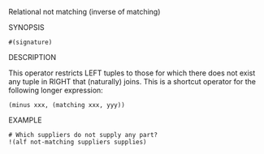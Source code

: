
Relational not matching (inverse of matching)

SYNOPSIS

    #(signature)

DESCRIPTION

This operator restricts LEFT tuples to those for which there does not 
exist any tuple in RIGHT that (naturally) joins. This is a shortcut 
operator for the following longer expression: 

    (minus xxx, (matching xxx, yyy))

EXAMPLE

    # Which suppliers do not supply any part?
    !(alf not-matching suppliers supplies)

